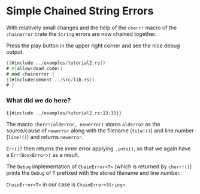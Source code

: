 # Simple Chained String Errors

With relatively small changes and the help of the `cherr!` macro of the `chainerror` crate
the `String` errors are now chained together.

Press the play button in the upper right corner and see the nice debug output.

~~~rust
{{#include ../examples/tutorial2.rs}}
# #[allow(dead_code)]
# mod chainerror {
{{#includecomment ../src/lib.rs}}
# }
~~~

### What did we do here?

~~~rust,ignore
{{#include ../examples/tutorial2.rs:13:15}}
~~~

The macro `cherr!(olderror, newerror)` stores `olderror` as the source/cause of `newerror` 
along with the filename (`file!()`) and line number (`line!()`)
and returns `newerror`.

`Err()?` then returns the inner error applying `.into()`, so that we
again have a `Err(Box<Error>)` as a result.

The `Debug` implementation of `ChainError<T>` (which is returned by `cherr!()`)
prints the `Debug` of `T` prefixed with the stored filename and line number.

`ChainError<T>` in our case is `ChainError<String>`.